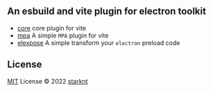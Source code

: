 ## An esbuild and vite plugin for electron toolkit

- [core](./packages/eevi) core plugin for vite
- [mpa](./packages/mpa) A simple `MPA` plugin for vite
- [elexpose](./packages/expose) A simple transform your `electron` preload code

## License

[MIT](./LICENSE) License © 2022 [starknt](https://github.com/starknt)
